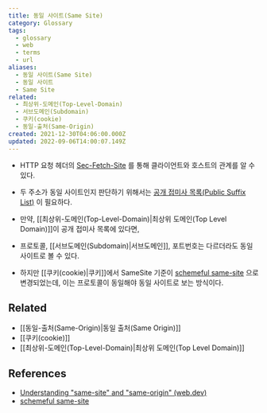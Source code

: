 ```yaml
---
title: 동일 사이트(Same Site)
category: Glossary
tags:
  - glossary
  - web
  - terms
  - url
aliases:
  - 동일 사이트(Same Site)
  - 동일 사이트
  - Same Site
related:
  - 최상위-도메인(Top-Level-Domain)
  - 서브도메인(Subdomain)
  - 쿠키(cookie)
  - 동일-출처(Same-Origin)
created: 2021-12-30T04:06:00.000Z
updated: 2022-09-06T14:00:07.149Z
---
```


<Metadata />

- HTTP 요청 헤더의 [Sec-Fetch-Site](https://developer.mozilla.org/en-US/docs/Web/HTTP/Headers/Sec-Fetch-Site#directives) 를 통해 클라이언트와 호스트의 관계를 알 수 있다.
- 두 주소가 동일 사이트인지 판단하기 위해서는 [공개 접미사 목록(Public Suffix List)](https://publicsuffix.org/list/) 이 필요하다.

- 만약, [[최상위-도메인(Top-Level-Domain)|최상위 도메인(Top Level Domain)]]이 공개 접미사 목록에 있다면,
- 프로토콜, [[서브도메인(Subdomain)|서브도메인]], 포트번호는 다르더라도 동일 사이트로 볼 수 있다.
- 하지만 [[쿠키(cookie)|쿠키]]에서 SameSite 기준이 [schemeful same-site](https://web.dev/schemeful-samesite/) 으로 변경되었는데, 이는 프로토콜이 동일해야 동일 사이트로 보는 방식이다.

## Related

- [[동일-출처(Same-Origin)|동일 출처(Same Origin)]]
- [[쿠키(cookie)]]
- [[최상위-도메인(Top-Level-Domain)|최상위 도메인(Top Level Domain)]]

## References

- [Understanding "same-site" and "same-origin" (web.dev)](https://web.dev/same-site-same-origin/)
- [schemeful same-site](https://web.dev/schemeful-samesite/)
